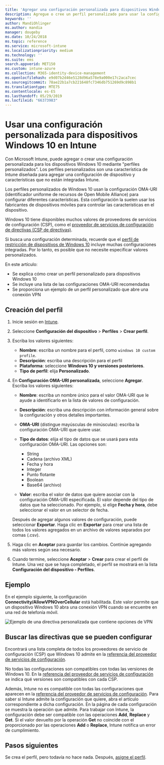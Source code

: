 ```yaml
---
title: 'Agregar una configuración personalizada para dispositivos Windows 10 en Microsoft Intune: Azure | Microsoft Docs'
description: Agregue o cree un perfil personalizado para usar la configuración OMA-URI para dispositivos con Windows 10 en Microsoft Intune. Use un perfil personalizado para agregar una configuración personalizada.
keywords: ''
author: MandiOhlinger
ms.author: mandia
manager: dougeby
ms.date: 10/24/2018
ms.topic: reference
ms.service: microsoft-intune
ms.localizationpriority: medium
ms.technology: ''
ms.suite: ems
search.appverid: MET150
ms.custom: intune-azure
ms.collection: M365-identity-device-management
ms.openlocfilehash: e9d07b2d46e5128d96a578e9a000e17c2aca7cec
ms.sourcegitcommit: 78ae22b1a7cb221648fc7346db751269d9c898b1
ms.translationtype: MTE75
ms.contentlocale: es-ES
ms.lasthandoff: 05/29/2019
ms.locfileid: "66373983"
---
```

# <a name="use-custom-settings-for-windows-10-devices-in-intune"></a>Usar una configuración personalizada para dispositivos Windows 10 en Intune

Con Microsoft Intune, puede agregar o crear una configuración personalizada para los dispositivos Windows 10 mediante "perfiles personalizados". Los perfiles personalizados son una característica de Intune diseñada para agregar una configuración de dispositivo y características que no están integradas Intune.

Los perfiles personalizados de Windows 10 usan la configuración OMA-URI (identificador uniforme de recursos de Open Mobile Alliance) para configurar diferentes características. Esta configuración la suelen usar los fabricantes de dispositivos móviles para controlar las características en el dispositivo. 

Windows 10 tiene disponibles muchos valores de proveedores de servicios de configuración (CSP), como el [proveedor de servicios de configuración de directivas (CSP de directivas)](https://technet.microsoft.com/itpro/windows/manage/how-it-pros-can-use-configuration-service-providers).

Si busca una configuración determinada, recuerde que el [perfil de restricción de dispositivos de Windows 10](device-restrictions-windows-10.md) incluye muchas configuraciones integradas. Por lo tanto, es posible que no necesite especificar valores personalizados.

En este artículo:

- Se explica cómo crear un perfil personalizado para dispositivos Windows 10
- Se incluye una lista de las configuraciones OMA-URI recomendadas
- Se proporciona un ejemplo de un perfil personalizado que abre una conexión VPN

## <a name="create-the-profile"></a>Creación del perfil

1. Inicie sesión en [Intune](https://go.microsoft.com/fwlink/?linkid=2090973).
2. Seleccione **Configuración del dispositivo** > **Perfiles** > **Crear perfil**.
3. Escriba los valores siguientes:

    - **Nombre**: escriba un nombre para el perfil, como `windows 10 custom profile`.
    - **Descripción**: escriba una descripción para el perfil
    - **Plataforma**: seleccione **Windows 10 y versiones posteriores**.
    - **Tipo de perfil**: elija **Personalizado**.

4. En **Configuración OMA-URI personalizada**, seleccione **Agregar**. Escriba los valores siguientes:

    - **Nombre**: escriba un nombre único para el valor OMA-URI que le ayude a identificarlo en la lista de valores de configuración.
    - **Descripción**: escriba una descripción con información general sobre la configuración y otros detalles importantes.
    - **OMA-URI** (distingue mayúsculas de minúsculas): escriba la configuración OMA-URI que quiere usar.
    - **Tipo de datos**: elija el tipo de datos que se usará para esta configuración OMA-URI. Las opciones son:

        - String
        - Cadena (archivo XML)
        - Fecha y hora
        - Integer
        - Punto flotante
        - Boolean
        - Base64 (archivo)

    - **Valor**: escriba el valor de datos que quiere asociar con la configuración OMA-URI especificada. El valor depende del tipo de datos que ha seleccionado. Por ejemplo, si elige **Fecha y hora**, debe seleccionar el valor en un selector de fecha.

    Después de agregar algunos valores de configuración, puede seleccionar **Exportar**. Haga clic en **Exportar** para crear una lista de todos los valores agregados en un archivo de valores separados por comas (.csv).

5. Haga clic en **Aceptar** para guardar los cambios. Continúe agregando más valores según sea necesario.
6. Cuando termine, seleccione **Aceptar** > **Crear** para crear el perfil de Intune. Una vez que se haya completado, el perfil se mostrará en la lista **Configuración del dispositivo - Perfiles**.

## <a name="example"></a>Ejemplo

En el ejemplo siguiente, la configuración **Connectivity/AllowVPNOverCellular** está habilitada. Este valor permite que un dispositivo Windows 10 abra una conexión VPN cuando se encuentre en una red de telefonía móvil.

![Ejemplo de una directiva personalizada que contiene opciones de VPN](./media/custom-policy-example.png)

## <a name="find-the-policies-you-can-configure"></a>Buscar las directivas que se pueden configurar

Encontrará una lista completa de todos los proveedores de servicio de configuración (CSP) que Windows 10 admite en la [referencia del proveedor de servicios de configuración](https://msdn.microsoft.com/windows/hardware/commercialize/customize/mdm/configuration-service-provider-reference).

No todas las configuraciones son compatibles con todas las versiones de Windows 10. En la [referencia del proveedor de servicios de configuración](https://msdn.microsoft.com/windows/hardware/commercialize/customize/mdm/configuration-service-provider-reference) se indica qué versiones son compatibles con cada CSP.

Además, Intune no es compatible con todas las configuraciones que aparecen en la [referencia del proveedor de servicios de configuración](https://msdn.microsoft.com/windows/hardware/commercialize/customize/mdm/configuration-service-provider-reference). Para saber si Intune admite la configuración que quiere, abra el artículo correspondiente a dicha configuración. En la página de cada configuración se muestra la operación que admite. Para trabajar con Intune, la configuración debe ser compatible con las operaciones **Add**, **Replace** y **Get**. Si el valor devuelto por la operación **Get** no coincide con el proporcionado por las operaciones **Add** o **Replace**, Intune notifica un error de cumplimiento.

## <a name="next-steps"></a>Pasos siguientes

Se crea el perfil, pero todavía no hace nada. Después, [asigne el perfil](device-profile-assign.md).
